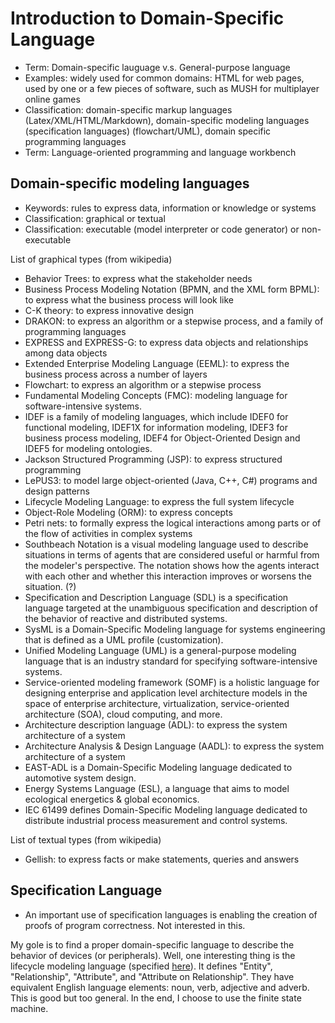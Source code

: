 # Introduction to Domain-Specific Language

+ Term: Domain-specific lauguage v.s. General-purpose language
+ Examples: widely used for common domains: HTML for web pages, used by
one or a few pieces of software, such as MUSH for multiplayer online games
+ Classification: domain-specific markup languages (Latex/XML/HTML/Markdown),
domain-specific modeling languages (specification languages) (flowchart/UML),
domain specific programming languages
+ Term: Language-oriented programming and language workbench

## Domain-specific modeling languages

+ Keywords: rules to express data, information or knowledge or systems
+ Classification: graphical or textual
+ Classification: executable (model interpreter or code generator) or non-executable

List of graphical types (from wikipedia)

+ Behavior Trees: to express what the stakeholder needs
+ Business Process Modeling Notation (BPMN, and the XML form BPML): to express what the business process will look like
+ C-K theory: to express innovative design
+ DRAKON: to express an algorithm or a stepwise process, and a family of programming languages
+ EXPRESS and EXPRESS-G: to express data objects and relationships among data objects
+ Extended Enterprise Modeling Language (EEML): to express the business process across a number of layers
+ Flowchart: to express an algorithm or a stepwise process
+ Fundamental Modeling Concepts (FMC): modeling language for software-intensive systems.
+ IDEF is a family of modeling languages, which include IDEF0 for functional
modeling, IDEF1X for information modeling, IDEF3 for business process modeling,
IDEF4 for Object-Oriented Design and IDEF5 for modeling ontologies.
+ Jackson Structured Programming (JSP): to express structured programming
+ LePUS3: to model large object-oriented (Java, C++, C#) programs and design patterns
+ Lifecycle Modeling Language: to express the full system lifecycle
+ Object-Role Modeling (ORM): to express concepts
+ Petri nets: to formally express the logical interactions among parts or of the
flow of activities in complex systems
+ Southbeach Notation is a visual modeling language used to describe situations
in terms of agents that are considered useful or harmful from the modeler's
perspective. The notation shows how the agents interact with each other and
whether this interaction improves or worsens the situation. (?)
+ Specification and Description Language (SDL) is a specification language
targeted at the unambiguous specification and description of the behavior of
reactive and distributed systems.
+ SysML is a Domain-Specific Modeling language for systems engineering that is
defined as a UML profile (customization).
+ Unified Modeling Language (UML) is a general-purpose modeling language that is
an industry standard for specifying software-intensive systems.
+ Service-oriented modeling framework (SOMF) is a holistic language for
designing enterprise and application level architecture models in the space of
enterprise architecture, virtualization, service-oriented architecture (SOA),
cloud computing, and more.
+ Architecture description language (ADL): to express the system architecture of a system
+ Architecture Analysis & Design Language (AADL): to express the system architecture of a system
+ EAST-ADL is a Domain-Specific Modeling language dedicated to automotive system design.
+ Energy Systems Language (ESL), a language that aims to model ecological energetics & global economics.
+ IEC 61499 defines Domain-Specific Modeling language dedicated to distribute industrial process measurement and control systems.

List of textual types (from wikipedia)

+ Gellish: to express facts or make statements, queries and answers

## Specification Language

+ An important use of specification languages is enabling the creation of proofs
of program correctness. Not interested in this.

My gole is to find a proper domain-specific language to describe the behavior of
devices (or peripherals). Well, one interesting thing is the lifecycle modeling
language (specified [here](https://www.lifecyclemodeling.org/specification)). It
defines "Entity", "Relationship", "Attribute", and "Attribute on Relationship".
They have equivalent English language elements: noun, verb, adjective and
adverb. This is good but too general. In the end, I choose to use the finite
state machine.
